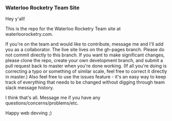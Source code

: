### Waterloo Rocketry Team Site ###

Hey y'all!

This is the repo for the Waterloo Rocketry Team site at waterloorocketry.com.

If you're on the team and would like to contribute, message me and I'll add you as a collaborator. The live site lives on the gh-pages branch. Please do not commit directly to this branch. If you want to make significant changes, please clone the repo, create your own development branch, and submit a pull request back to master when you're done working. (If all you're doing is correcting a typo or something of similar scale, feel free to correct it directly in master.) Also feel free to use the issues feature - it's an easy way to keep track of everything that needs to be changed without digging through team slack message history.

I think that's all. Message me if you have any questions/concerns/problems/etc.

Happy web devving ;)
